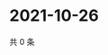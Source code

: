 # 2021-10-26

共 0 条

<!-- BEGIN -->
<!-- 最后更新时间 Tue Oct 26 2021 06:15:11 GMT+0800 (China Standard Time) -->

<!-- END -->
